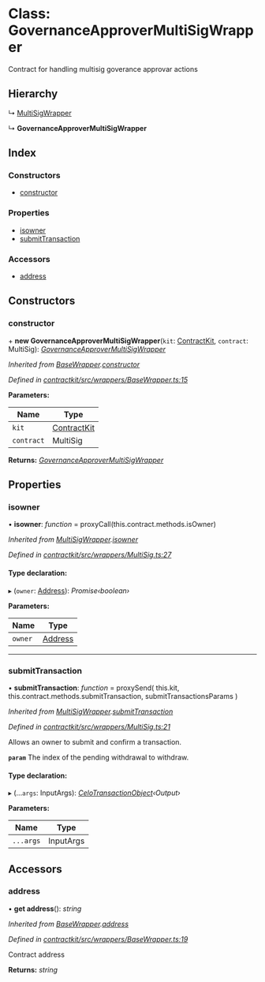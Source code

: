 # Class: GovernanceApproverMultiSigWrapper

Contract for handling multisig goverance approvar actions

## Hierarchy

  ↳ [MultiSigWrapper](_wrappers_multisig_.multisigwrapper.md)

  ↳ **GovernanceApproverMultiSigWrapper**

## Index

### Constructors

* [constructor](_wrappers_governanceapprovermultisig_.governanceapprovermultisigwrapper.md#constructor)

### Properties

* [isowner](_wrappers_governanceapprovermultisig_.governanceapprovermultisigwrapper.md#isowner)
* [submitTransaction](_wrappers_governanceapprovermultisig_.governanceapprovermultisigwrapper.md#submittransaction)

### Accessors

* [address](_wrappers_governanceapprovermultisig_.governanceapprovermultisigwrapper.md#address)

## Constructors

###  constructor

\+ **new GovernanceApproverMultiSigWrapper**(`kit`: [ContractKit](_kit_.contractkit.md), `contract`: MultiSig): *[GovernanceApproverMultiSigWrapper](_wrappers_governanceapprovermultisig_.governanceapprovermultisigwrapper.md)*

*Inherited from [BaseWrapper](_wrappers_basewrapper_.basewrapper.md).[constructor](_wrappers_basewrapper_.basewrapper.md#constructor)*

*Defined in [contractkit/src/wrappers/BaseWrapper.ts:15](https://github.com/celo-org/celo-monorepo/blob/master/packages/contractkit/src/wrappers/BaseWrapper.ts#L15)*

**Parameters:**

Name | Type |
------ | ------ |
`kit` | [ContractKit](_kit_.contractkit.md) |
`contract` | MultiSig |

**Returns:** *[GovernanceApproverMultiSigWrapper](_wrappers_governanceapprovermultisig_.governanceapprovermultisigwrapper.md)*

## Properties

###  isowner

• **isowner**: *function* = proxyCall(this.contract.methods.isOwner)

*Inherited from [MultiSigWrapper](_wrappers_multisig_.multisigwrapper.md).[isowner](_wrappers_multisig_.multisigwrapper.md#isowner)*

*Defined in [contractkit/src/wrappers/MultiSig.ts:27](https://github.com/celo-org/celo-monorepo/blob/master/packages/contractkit/src/wrappers/MultiSig.ts#L27)*

#### Type declaration:

▸ (`owner`: [Address](../modules/_base_.md#address)): *Promise‹boolean›*

**Parameters:**

Name | Type |
------ | ------ |
`owner` | [Address](../modules/_base_.md#address) |

___

###  submitTransaction

• **submitTransaction**: *function* = proxySend(
    this.kit,
    this.contract.methods.submitTransaction,
    submitTransactionsParams
  )

*Inherited from [MultiSigWrapper](_wrappers_multisig_.multisigwrapper.md).[submitTransaction](_wrappers_multisig_.multisigwrapper.md#submittransaction)*

*Defined in [contractkit/src/wrappers/MultiSig.ts:21](https://github.com/celo-org/celo-monorepo/blob/master/packages/contractkit/src/wrappers/MultiSig.ts#L21)*

Allows an owner to submit and confirm a transaction.

**`param`** The index of the pending withdrawal to withdraw.

#### Type declaration:

▸ (...`args`: InputArgs): *[CeloTransactionObject](_wrappers_basewrapper_.celotransactionobject.md)‹Output›*

**Parameters:**

Name | Type |
------ | ------ |
`...args` | InputArgs |

## Accessors

###  address

• **get address**(): *string*

*Inherited from [BaseWrapper](_wrappers_basewrapper_.basewrapper.md).[address](_wrappers_basewrapper_.basewrapper.md#address)*

*Defined in [contractkit/src/wrappers/BaseWrapper.ts:19](https://github.com/celo-org/celo-monorepo/blob/master/packages/contractkit/src/wrappers/BaseWrapper.ts#L19)*

Contract address

**Returns:** *string*
